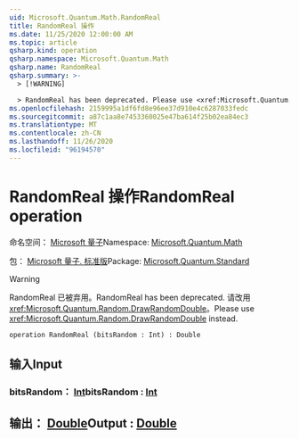 ```yaml
---
uid: Microsoft.Quantum.Math.RandomReal
title: RandomReal 操作
ms.date: 11/25/2020 12:00:00 AM
ms.topic: article
qsharp.kind: operation
qsharp.namespace: Microsoft.Quantum.Math
qsharp.name: RandomReal
qsharp.summary: >-
  > [!WARNING]

  > RandomReal has been deprecated. Please use <xref:Microsoft.Quantum.Random.DrawRandomDouble> instead.
ms.openlocfilehash: 2159995a1df6fd8e96ee37d910e4c6287033fedc
ms.sourcegitcommit: a87c1aa8e7453360025e47ba614f25b02ea84ec3
ms.translationtype: MT
ms.contentlocale: zh-CN
ms.lasthandoff: 11/26/2020
ms.locfileid: "96194570"
---
```

# <a name="randomreal-operation"></a><span data-ttu-id="bd7d3-102">RandomReal 操作</span><span class="sxs-lookup"><span data-stu-id="bd7d3-102">RandomReal operation</span></span>

<span data-ttu-id="bd7d3-103">命名空间： [Microsoft 量子](xref:Microsoft.Quantum.Math)</span><span class="sxs-lookup"><span data-stu-id="bd7d3-103">Namespace: [Microsoft.Quantum.Math](xref:Microsoft.Quantum.Math)</span></span>

<span data-ttu-id="bd7d3-104">包： [Microsoft 量子. 标准版](https://nuget.org/packages/Microsoft.Quantum.Standard)</span><span class="sxs-lookup"><span data-stu-id="bd7d3-104">Package: [Microsoft.Quantum.Standard](https://nuget.org/packages/Microsoft.Quantum.Standard)</span></span>


> [!WARNING]
> <span data-ttu-id="bd7d3-105">RandomReal 已被弃用。</span><span class="sxs-lookup"><span data-stu-id="bd7d3-105">RandomReal has been deprecated.</span></span> <span data-ttu-id="bd7d3-106">请改用 <xref:Microsoft.Quantum.Random.DrawRandomDouble>。</span><span class="sxs-lookup"><span data-stu-id="bd7d3-106">Please use <xref:Microsoft.Quantum.Random.DrawRandomDouble> instead.</span></span>



```qsharp
operation RandomReal (bitsRandom : Int) : Double
```


## <a name="input"></a><span data-ttu-id="bd7d3-107">输入</span><span class="sxs-lookup"><span data-stu-id="bd7d3-107">Input</span></span>

### <a name="bitsrandom--int"></a><span data-ttu-id="bd7d3-108">bitsRandom： [Int](xref:microsoft.quantum.lang-ref.int)</span><span class="sxs-lookup"><span data-stu-id="bd7d3-108">bitsRandom : [Int](xref:microsoft.quantum.lang-ref.int)</span></span>





## <a name="output--double"></a><span data-ttu-id="bd7d3-109">输出： [Double](xref:microsoft.quantum.lang-ref.double)</span><span class="sxs-lookup"><span data-stu-id="bd7d3-109">Output : [Double](xref:microsoft.quantum.lang-ref.double)</span></span>

